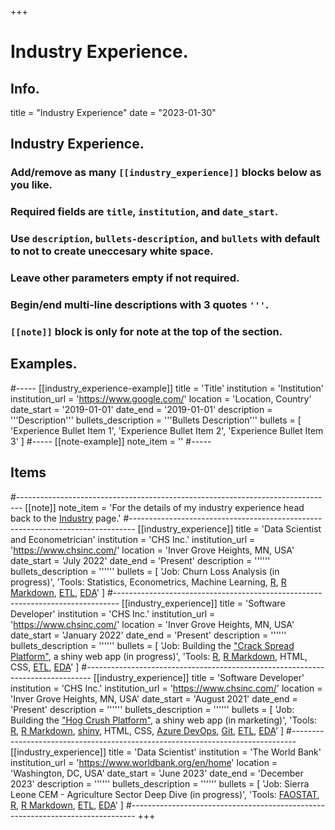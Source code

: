 +++
# Industry Experience.

## Info.
title = "Industry Experience"
date = "2023-01-30"

## Industry Experience.
### Add/remove as many `[[industry_experience]]` blocks below as you like.
### Required fields are `title`, `institution`, and `date_start`.
### Use `description`, `bullets-description`, and `bullets` with default to not to create uneccesary white space.
### Leave other parameters empty if not required.
### Begin/end multi-line descriptions with 3 quotes `'''`.
### `[[note]]` block is only for note at the top of the section.

## Examples.
#-----
[[industry_experience-example]]
  title = 'Title'
  institution = 'Institution'
  institution_url = 'https://www.google.com/'
  location = 'Location, Country'
  date_start = '2019-01-01'
  date_end = '2019-01-01'
  description = '''Description'''
  bullets_description = '''Bullets Description'''
  bullets = [
    'Experience Bullet Item 1',
    'Experience Bullet Item 2',
    'Experience Bullet Item 3'
    ]
#-----
[[note-example]]
  note_item = '<i class="fas fa-exclamation-triangle pr2"></i>'
#-----

## Items
#-------------------------------------------------------------------------------
[[note]]
  note_item = '<i class="fas fa-exclamation-triangle pr2"></i>For the details of my industry experience head back to the <a href="/industry">Industry</a> page.'
#-------------------------------------------------------------------------------
[[industry_experience]]
  title = 'Data Scientist and Econometrician'
  institution = 'CHS Inc.'
  institution_url = 'https://www.chsinc.com/'
  location = 'Inver Grove Heights, MN, USA'
  date_start = 'July 2022'
  date_end = 'Present'
  description = ''''''
  bullets_description = ''''''
  bullets = [
    'Job: Churn Loss Analysis (in progress)',
    'Tools: Statistics, Econometrics, Machine Learning, <a href= "http://www.r-project.org/" target="_blank" rel="noopener">R</a>, <a href= "http://rmarkdown.rstudio.com/" target="_blank" rel="noopener">R Markdown</a>, <a href= "https://en.wikipedia.org/wiki/Extract,_transform,_load" target="_blank" rel="noopener">ETL</a>, <a href= "https://en.wikipedia.org/wiki/Exploratory_data_analysis" target="_blank" rel="noopener">EDA</a>'
    ]
#-------------------------------------------------------------------------------
[[industry_experience]]
  title = 'Software Developer'
  institution = 'CHS Inc.'
  institution_url = 'https://www.chsinc.com/'
  location = 'Inver Grove Heights, MN, USA'
  date_start = 'January 2022'
  date_end = 'Present'
  description = ''''''
  bullets_description = ''''''
  bullets = [
    'Job: Building the <a href= "https://omerkara.shinyapps.io/crack-spread-platform/" target="_blank" rel="noopener">"Crack Spread Platform"</a>, a shiny web app (in progress)',
    'Tools: <a href= "http://www.r-project.org/" target="_blank" rel="noopener">R</a>, <a href= "http://rmarkdown.rstudio.com/" target="_blank" rel="noopener">R Markdown</a>, HTML, CSS, <a href= "https://en.wikipedia.org/wiki/Extract,_transform,_load" target="_blank" rel="noopener">ETL</a>, <a href= "https://en.wikipedia.org/wiki/Exploratory_data_analysis" target="_blank" rel="noopener">EDA</a>'
    ]
#-------------------------------------------------------------------------------
[[industry_experience]]
  title = 'Software Developer'
  institution = 'CHS Inc.'
  institution_url = 'https://www.chsinc.com/'
  location = 'Inver Grove Heights, MN, USA'
  date_start = 'August 2021'
  date_end = 'Present'
  description = ''''''
  bullets_description = ''''''
  bullets = [
    'Job: Building the <a href= "https://omerkara.shinyapps.io/hog-crush-platform/" target="_blank" rel="noopener">"Hog Crush Platform"</a>, a shiny web app (in marketing)',
    'Tools: <a href= "http://www.r-project.org/" target="_blank" rel="noopener">R</a>, <a href= "http://rmarkdown.rstudio.com/" target="_blank" rel="noopener">R Markdown</a>, <a href= "https://shiny.rstudio.com/" target="_blank" rel="noopener">shiny</a>, HTML, CSS, <a href= "https://azure.microsoft.com/en-us/products/devops/" target="_blank" rel="noopener">Azure DevOps</a>, <a href= "https://git-scm.com/" target="_blank" rel="noopener">Git</a>, <a href= "https://en.wikipedia.org/wiki/Extract,_transform,_load" target="_blank" rel="noopener">ETL</a>, <a href= "https://en.wikipedia.org/wiki/Exploratory_data_analysis" target="_blank" rel="noopener">EDA</a>'
    ]
#-------------------------------------------------------------------------------
[[industry_experience]]
  title = 'Data Scientist'
  institution = 'The World Bank'
  institution_url = 'https://www.worldbank.org/en/home'
  location = 'Washington, DC, USA'
  date_start = 'June 2023'
  date_end = 'December 2023'
  description = ''''''
  bullets_description = ''''''
  bullets = [
    'Job: Sierra Leone CEM - Agriculture Sector Deep Dive (in progress)',
    'Tools: <a href= "https://www.fao.org/faostat/en/" target="_blank" rel="noopener">FAOSTAT</a>, <a href= "http://www.r-project.org/" target="_blank" rel="noopener">R</a>, <a href= "http://rmarkdown.rstudio.com/" target="_blank" rel="noopener">R Markdown</a>, <a href= "https://en.wikipedia.org/wiki/Extract,_transform,_load" target="_blank" rel="noopener">ETL</a>, <a href= "https://en.wikipedia.org/wiki/Exploratory_data_analysis" target="_blank" rel="noopener">EDA</a>'
    ]
#-------------------------------------------------------------------------------
+++
